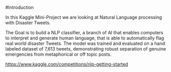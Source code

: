 #Introduction

In this Kaggle Mini-Project we are looking at Natural Language processing with Disaster Tweets.

The Goal is to build a NLP classifier, a branch of AI that enables computers to interpret and generate human language, that is able to automatically flag real world disaster Tweets. The model was trained and evaluated on a hand labeled dataset of 7,613 tweets, demonstrating robust separation of genuine emergencies from metaphorical or off topic posts.

https://www.kaggle.com/competitions/nlp-getting-started
